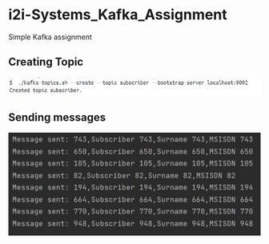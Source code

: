 # i2i-Systems_Kafka_Assignment

Simple Kafka assignment 

## Creating Topic
![ss1](https://github.com/ahmetust/i2i-Systems_Kafka_Assignment/blob/main/Screenshots/1.JPG)

## Sending messages
![ss1](https://github.com/ahmetust/i2i-Systems_Kafka_Assignment/blob/main/Screenshots/2.JPG)
